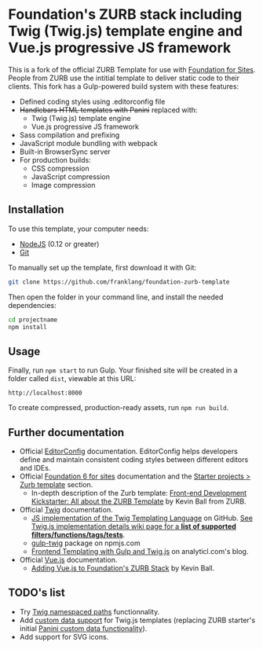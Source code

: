 # Foundation's ZURB stack including Twig (Twig.js) template engine and Vue.js progressive JS framework

This is a fork of the official ZURB Template for use with [Foundation for Sites](http://foundation.zurb.com/sites). People from ZURB use the intitial template to deliver static code to their clients. This fork has a Gulp-powered build system with these features:

- Defined coding styles using .editorconfig file
- ~~Handlebars HTML templates with Panini~~ replaced with:
  - Twig (Twig.js) template engine
  - Vue.js progressive JS framework
- Sass compilation and prefixing
- JavaScript module bundling with webpack
- Built-in BrowserSync server
- For production builds:
  - CSS compression
  - JavaScript compression
  - Image compression

## Installation

To use this template, your computer needs:

- [NodeJS](https://nodejs.org/en/) (0.12 or greater)
- [Git](https://git-scm.com/)

To manually set up the template, first download it with Git:

```bash
git clone https://github.com/franklang/foundation-zurb-template
```

Then open the folder in your command line, and install the needed dependencies:

```bash
cd projectname
npm install
```

## Usage

Finally, run `npm start` to run Gulp. Your finished site will be created in a folder called `dist`, viewable at this URL:

```
http://localhost:8000
```

To create compressed, production-ready assets, run `npm run build`.

## Further documentation

- Official [EditorConfig](https://editorconfig.org/) documentation. EditorConfig helps developers define and maintain consistent coding styles between different editors and IDEs.
- Official [Foundation 6 for sites](https://foundation.zurb.com/sites/docs/) documentation and the [Starter projects > Zurb template](https://foundation.zurb.com/sites/docs/starter-projects.html#zurb-template) section.
  - In-depth description of the Zurb template: [Front-end Development Kickstarter: All about the ZURB Template](https://zendev.com/2017/09/05/front-end-development-kickstarter-zurb-template.html) by Kevin Ball from ZURB.
- Official [Twig](https://twig.symfony.com/doc/2.x/) documentation.
  - [JS implementation of the Twig Templating Language](https://github.com/twigjs/twig.js/) on GitHub. [See Twig.js implementation details wiki page for a **list of supported filters/functions/tags/tests**](https://github.com/twigjs/twig.js/wiki/Implementation-Notes).
  - [gulp-twig](https://www.npmjs.com/package/gulp-twig) package on npmjs.com
  - [Frontend Templating with Gulp and Twig.js](http://analyticl.com/blog/frontend-templating-with-gulp-and-twig-js) on analyticl.com's blog.
- Official [Vue.js](https://vuejs.org/) documentation.
  - [Adding Vue.js to Foundation's ZURB Stack](https://zendev.com/2018/04/18/adding-vue-files-to-foundation-template.html) by Kevin Ball.

## TODO's list

- Try [Twig namespaced paths](https://symfony.com/doc/current/templating/namespaced_paths.html) functionnality.
- Add [custom data support](https://www.npmjs.com/package/gulp-data) for Twig.js templates (replacing ZURB starter's initial [Panini custom data functionality](https://foundation.zurb.com/sites/docs/panini.html#custom-data)).
- Add support for SVG icons.
